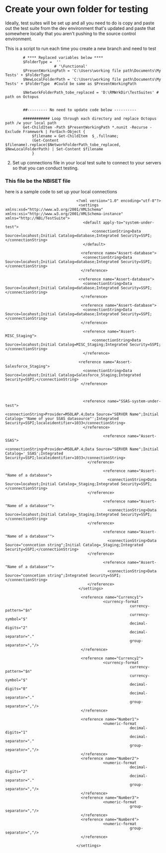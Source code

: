 
# Create your own folder for testing

Ideally, test suites will be set up and all you need to do is copy and paste out the test suite from the dev environment that's updated and paste that somewhere locally that you aren't pushing to the source control environment. 

This is a script to run each time you create a new branch and need to test

            # **** Replaced variables below ****
            $FolderType =  ''
                          # '\Functional'
            $PresentWorkingPath = 'C:\Users\working file path\Documents\My Tests' + $FolderType
            $NewLocalFolderPath = 'C:\Users\working file path\Documents\My Tests' + $FolderType  #Could be same as $PresentWorkingPath

            $NetworkFolderPath_tobe_replaced = 'D:\RMWrkDir\TestSuites' # path on Octopus


            ##--------- No need to update code below ----------

            ############ Loop through each directory and replace Octopus path /w your local path
            Get-ChildItem -Path $PresentWorkingPath *.nunit -Recurse -Exclude Framework | ForEach-Object {
                $filename = Get-ChildItem  $_.fullname;
                (Get-Content $filename).replace($NetworkFolderPath_tobe_replaced, $NewLocalFolderPath) | Set-Content $filename
                }


2. Set up connections file in your local test suite to connect to your servers so that you can conduct testing. 

### This file be the NBISET file

here is a sample code to set up your local connections

                                    <?xml version="1.0" encoding="utf-8"?>
                                     <settings xmlns:xsd="http://www.w3.org/2001/XMLSchema" xmlns:xsi="http://www.w3.org/2001/XMLSchema-instance" xmlns="http://NBi/TestSuite">
                                       <default apply-to="system-under-test">
                                           <connectionString>Data Source=locahost;Initial Catalog=database;Integrated Security=SSPI;</connectionString>
                                       </default>

                                      <reference name="Assert-database">	
                                       <connectionString>Data Source=locahost;Initial Catalog=database;Integrated Security=SSPI;</connectionString>	  
                                      </reference>     

                                     <reference name="Assert-database">	
                                       <connectionString>Data Source=locahost;Initial Catalog=database;Integrated Security=SSPI;</connectionString>	  
                                      </reference>   

                                      <reference name="Assert-database">
                                       <connectionString>Data Source=locahost;Initial Catalog=database;Integrated Security=SSPI;</connectionString>	  
                                      </reference>   

                                       <reference name="Assert-MISC_Staging">
                                           <connectionString>Data Source=locahost;Initial Catalog=MISC_Staging;Integrated Security=SSPI;</connectionString>
                                       </reference>

                                     <reference name="Assert-Salesforce_Staging">
                                       <connectionString>Data Source=locahost;Initial Catalog=Salesforce_Staging;Integrated Security=SSPI;</connectionString>
                                      </reference>



                                       <reference name="SSAS-system-under-test">
                                                <connectionString>Provider=MSOLAP.4;Data Source="SERVER Name";Initial Catalog='"Name of your SSAS datasource"';Integrated Security=SSPI;localeidentifier=1033</connectionString>
                                       </reference>

                                                <reference name="Assert-SSAS">
                                                  <connectionString>Provider=MSOLAP.4;Data Source="SERVER Name";Initial Catalog='_SSAS';Integrated Security=SSPI;localeidentifier=1033</connectionString>	  
                                         </reference>

                                                <reference name="Assert-"Name of a database">	
                                                  <connectionString>Data Source=locahost;Initial Catalog=_Staging;Integrated Security=SSPI;</connectionString>	  
                                         </reference>

                                                <reference name="Assert-"Name of a database"">
                                                  <connectionString>Data Source=locahost;Initial Catalog=_Staging;Integrated Security=SSPI;</connectionString>	  
                                         </reference>   

                                                <reference name="Assert-"Name of a database"">
                                                  <connectionString>Data Source="conncetion string";Initial Catalog=_Staging;Integrated Security=SSPI;</connectionString>	  
                                         </reference>   

                                                <reference name="Assert-"Name of a database"">
                                                  <connectionString>Data Source="conncetion string";Integrated Security=SSPI;</connectionString>	  
                                         </reference>
                                     </settings>

                                      <reference name="Currency1">
                                                <currency-format
                                                            currency-pattern="$n"
                                                            currency-symbol="$"
                                                            decimal-digits="2"
                                                            decimal-separator="."
                                                            group-separator=","/>
                                      </reference>

                                      <reference name="Currency2">
                                                <currency-format
                                                            currency-pattern="$n"
                                                            currency-symbol="$"
                                                            decimal-digits="0"
                                                            decimal-separator="."
                                                            group-separator=","/>
                                      </reference>

                                      <reference name="Number1">
                                                <numeric-format						
                                                            decimal-digits="1"
                                                            decimal-separator="."
                                                            group-separator=","/>
                                      </reference>
                                      <reference name="Number2">
                                                <numeric-format						
                                                            decimal-digits="2"
                                                            decimal-separator="."
                                                            group-separator=","/>
                                      </reference>
                                      <reference name="Number3">
                                                <numeric-format								
                                                            group-separator=","/>
                                      </reference>
                                      <reference name="Number4">
                                                <numeric-format							
                                                            group-separator=","/>
                                      </reference>

                                    </settings>
